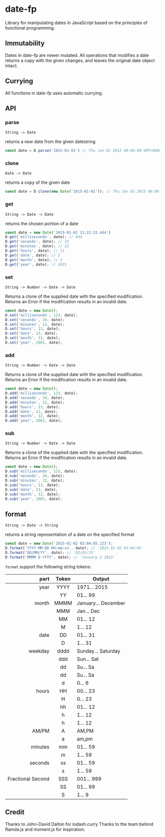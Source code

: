 # date-fp
Library for manipulating dates in JavaScript based on the principles of functional programming.

## Immutability
 Dates in date-fp are newer mutated. All operations that modifies a date returns a copy with the given changes, and leaves the original date object intact.

## Currying
All functions in date-fp uses automatic currying.

## API

### parse
`String -> Date`

returns a new date from the given datestring
```js
const date = D.parse('2015-01-01') // Thu Jan 01 2015 00:00:00 GMT+0000 (GMT)
```

### clone
`Date -> Date`

returns a copy of the given date
```js
const date = D.clone(new Date('2015-01-01')); // Thu Jan 01 2015 00:00:00 GMT+0000 (GMT)
```

### get
`String -> Date -> Date`

returns the chosen portion of a date

```js
const date = new Date('2015-01-02 11:22:33.444')
D.get('milliseconds', date); // 444
D.get('seconds', date); // 33
D.get('minutes', date); // 22
D.get('hours', date); // 11
D.get('date', date); // 2
D.get('month', date); // 1
D.get('year', date); // 2015

```

### set
`String -> Number -> Date -> Date`

Returns a clone of the supplied date with the specified modification.
Returns an Error if the modification results in an invalid date.

```js
const date = new Date();
D.set('milliseconds', 123, date);
D.set('seconds', 34, date);
D.set('minutes', 22, date);
D.set('hours', 13, date);
D.set('date', 23, date);
D.set('month', 12, date);
D.set('year', 2001, date);
```

### add
`String -> Number -> Date -> Date`

Returns a clone of the supplied date with the specified modification.
Returns an Error if the modification results in an invalid date.

```js
const date = new Date();
D.add('milliseconds', 123, date);
D.add('seconds', 34, date);
D.add('minutes', 22, date);
D.add('hours', 13, date);
D.add('date', 23, date);
D.add('month', 12, date);
D.add('year', 2001, date);

```

### sub
`String -> Number -> Date -> Date`

Returns a clone of the supplied date with the specified modification.
Returns an Error if the modification results in an invalid date.


```js
const date = new Date();
D.sub('milliseconds', 123, date);
D.sub('seconds', 34, date);
D.sub('minutes', 22, date);
D.sub('hours', 13, date);
D.sub('date', 23, date);
D.sub('month', 12, date);
D.sub('year', 2001, date);

```

## format
`String -> Date -> String`

returns a string representation of a date on the specified format

```js
const date = new Date('2015-01-02 03:04:05.123');
D.format('YYYY-MM-DD HH:mm:ss', date); // '2015-01-02 03:04:05'
D.format('DD/MM/YY', date); // '02/01/15'
D.format('MMMM D YYYY', date); // 'January 2 2015'
```

`format` support the following string tokens:

|part                 | Token |      Output         |
|----------------:|:-----:|---------------------|
|year             | YYYY  | 1971... 2015        |
|                 | YY    | 01... 99            |
|month            | MMMM  | January... December |
|                 | MMM   | Jan... Dec          |
|                 | MM    | 01... 12            |
|                 | M     | 1... 12             |
|date             | DD    | 01... 31            |
|                 | D     | 1... 31             |
|weekday          | dddd  | Sunday... Saturday  |
|                 | ddd   | Sun... Sat          |
|                 | dd    | Su... Sa            |
|                 | dd    | Su... Sa            |
|                 | d     | 0... 6              |
|hours            | HH    | 00... 23            |
|                 | H     | 0... 23             |
|                 | hh    | 01... 12            |
|                 | h     | 1... 12             |
|                 | h     | 1... 12             |
|AM/PM            | A     | AM,PM               |
|                 | a     | am,pm               |
|minutes          | mm    | 01... 59            |
|                 | m     | 1... 59             |
|seconds          | ss    | 01... 59            |
|                 | s     | 1... 59             |
|Fractional Second| SSS   | 001... 999          |
|                 | SS    | 01... 99            |
|                 | S     | 1... 9              |

## Credit
Thanks to John-David Dalton for lodash.curry
Thanks to the team behind Ramda.js and moment.js for inspiration.
